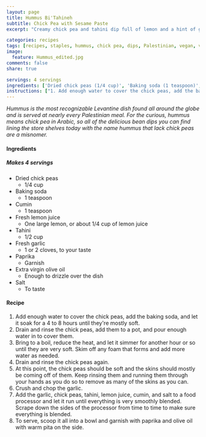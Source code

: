 ```yaml
---
layout: page
title: Hummus Bi'Tahineh
subtitle: Chick Pea with Sesame Paste
excerpt: "Creamy chick pea and tahini dip full of lemon and a hint of garlic."

categories: recipes
tags: [recipes, staples, hummus, chick pea, dips, Palestinian, vegan, vegetarian]
image:
  feature: Hummus_edited.jpg
comments: false
share: true

servings: 4 servings
ingredients: ['Dried chick peas (1/4 cup)', 'Baking soda (1 teaspoon)', 'Cumin (1 teaspoon)', 'Fresh lemon juice (One large lemon, or about 1/4 cup of lemon juice)', 'Tahini (1/2 cup)', 'Fresh garlic (1 or 2 cloves, to your taste)', 'Paprika (Garnish)', 'Extra virgin olive oil (Enough to drizzle over the dish)', 'Salt (To taste)']
instructions: ["1. Add enough water to cover the chick peas, add the baking soda, and let it soak for a  4 to 8 hours until they're mostly soft.", '2. Drain and rinse the chick peas, add them to a pot, and pour enough water in to cover them.', '3. Bring to a boil, reduce the heat, and let it simmer for another hour or so until they are very soft. Skim off any foam that forms and add more water as needed.', '4. Drain and rinse the chick peas again.', '5. At this point, the chick peas should be soft and the skins should mostly be coming off of them. Keep rinsing them and running them through your hands as you do so to remove as many of the skins as you can.', '6. Crush and chop the garlic.', '7. Add the garlic, chick peas, tahini, lemon juice, cumin, and salt to a food processor and let it run until everything is very smoothly blended. Scrape down the sides of the processor from time to time to make sure everything is blended.', '8. To serve, scoop it all into a bowl and garnish with paprika and olive oil with warm pita on the side.']
---
```





*Hummus is the most recognizable Levantine dish found all around the globe and is served at nearly every Palestinian meal. For the curious, hummus means chick pea in Arabic, so all of the delicious bean dips you can find lining the store shelves today with the name hummus that lack chick peas are a misnomer.*

#### Ingredients

##### Makes 4 servings

* Dried chick peas
  - 1/4 cup
* Baking soda
  - 1 teaspoon
* Cumin
  - 1 teaspoon
* Fresh lemon juice
  - One large lemon, or about 1/4 cup of lemon juice
* Tahini
  - 1/2 cup
* Fresh garlic
  - 1 or 2 cloves, to your taste
* Paprika
  - Garnish
* Extra virgin olive oil
  - Enough to drizzle over the dish
* Salt
  - To taste

#### Recipe

1. Add enough water to cover the chick peas, add the baking soda, and let it soak for a  4 to 8 hours until they're mostly soft.
2. Drain and rinse the chick peas, add them to a pot, and pour enough water in to cover them.
3. Bring to a boil, reduce the heat, and let it simmer for another hour or so until they are very soft. Skim off any foam that forms and add more water as needed.
4. Drain and rinse the chick peas again.
5. At this point, the chick peas should be soft and the skins should mostly be coming off of them. Keep rinsing them and running them through your hands as you do so to remove as many of the skins as you can.
6. Crush and chop the garlic.
7. Add the garlic, chick peas, tahini, lemon juice, cumin, and salt to a food processor and let it run until everything is very smoothly blended. Scrape down the sides of the processor from time to time to make sure everything is blended.
8. To serve, scoop it all into a bowl and garnish with paprika and olive oil with warm pita on the side.
